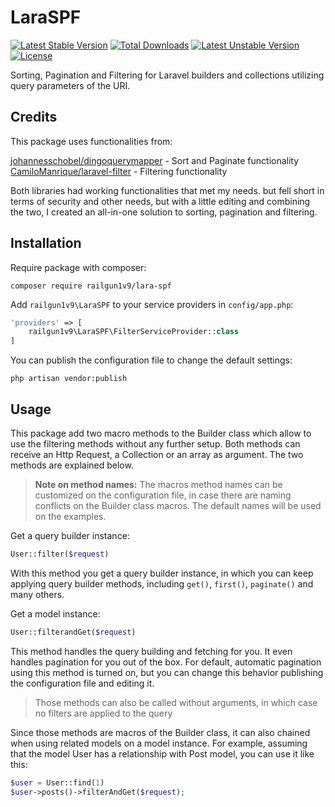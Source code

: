# LaraSPF
[![Latest Stable Version](https://poser.pugx.org/railgun1v9/lara-spf/v/stable)](https://packagist.org/packages/railgun1v9/lara-spf)
[![Total Downloads](https://poser.pugx.org/railgun1v9/lara-spf/downloads)](https://packagist.org/packages/railgun1v9/lara-spf)
[![Latest Unstable Version](https://poser.pugx.org/railgun1v9/lara-spf/v/unstable)](https://packagist.org/packages/railgun1v9/lara-spf)
[![License](https://poser.pugx.org/railgun1v9/lara-spf/license)](https://packagist.org/packages/railgun1v9/lara-spf)

Sorting, Pagination and Filtering for Laravel builders and collections utilizing query parameters of the URI.

## Credits

This package uses functionalities from:

[johannesschobel/dingoquerymapper](https://github.com/johannesschobel/dingoquerymapper) - Sort and Paginate functionality
[CamiloManrique/laravel-filter](https://github.com/CamiloManrique/laravel-filter) - Filtering functionality

Both libraries had working functionalities that met my needs. but fell short in terms of security and other needs, but with a little editing and combining the two, I created an all-in-one solution to sorting, pagination and filtering.

## Installation

Require package with composer:

`composer require railgun1v9/lara-spf`

Add `railgun1v9\LaraSPF` to your service providers in `config/app.php`:

```php
'providers' => [
    railgun1v9\LaraSPF\FilterServiceProvider::class
]

```

You can publish the configuration file to change the default settings:

```
php artisan vendor:publish
```

## Usage

This package add two macro methods to the Builder class which allow to use the filtering methods without any further setup. Both methods can receive an Http Request, a Collection or an array as argument. The two methods are explained below.

> **Note on method names:** The macros method names can be customized on the configuration file, in case there are naming conflicts on the Builder class macros. The default names will be used on the examples.

Get a query builder instance:

```php
User::filter($request)
```
 
 With this method you get a query builder instance, in which you can keep applying query builder methods, including `get()`, `first()`, `paginate()` and many others.
  
Get a model instance:

```php
User::filterandGet($request)
```

This method handles the query building and fetching for you. It even handles pagination for you out of the box. For default, automatic pagination using this method is turned on, but you can change this behavior publishing the configuration file and editing it.

> Those methods can also be called without arguments, in which case no filters are applied to the query

Since those methods are macros of the Builder class, it can also chained when using related models on a model instance. For example, assuming that the model User has a relationship with Post model, you can use it like this:

```php
$user = User::find(1)
$user->posts()->filterAndGet($request);
```
